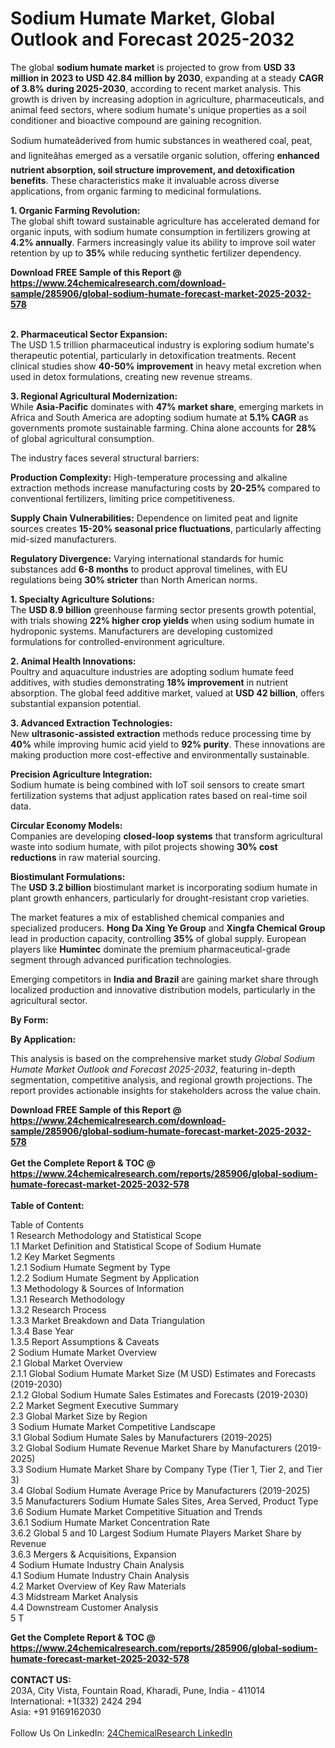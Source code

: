 <h1>Sodium Humate Market, Global Outlook and Forecast 2025-2032</h1><p>The global <strong>sodium humate market</strong> is projected to grow from <strong>USD 33 million in 2023 to USD 42.84 million by 2030</strong>, expanding at a steady <strong>CAGR of 3.8% during 2025-2030</strong>, according to recent market analysis. This growth is driven by increasing adoption in agriculture, pharmaceuticals, and animal feed sectors, where sodium humate's unique properties as a soil conditioner and bioactive compound are gaining recognition.</p><p>Sodium humateâderived from humic substances in weathered coal, peat, and ligniteâhas emerged as a versatile organic solution, offering <strong>enhanced nutrient absorption, soil structure improvement, and detoxification benefits</strong>. These characteristics make it invaluable across diverse applications, from organic farming to medicinal formulations.</p><p><strong>1. Organic Farming Revolution:</strong><br>
The global shift toward sustainable agriculture has accelerated demand for organic inputs, with sodium humate consumption in fertilizers growing at <strong>4.2% annually</strong>. Farmers increasingly value its ability to improve soil water retention by up to <strong>35%</strong> while reducing synthetic fertilizer dependency.</p><div><b>Download FREE Sample of this Report @ 
            <a href="https://www.24chemicalresearch.com/download-sample/285906/global-sodium-humate-forecast-market-2025-2032-578">
            https://www.24chemicalresearch.com/download-sample/285906/global-sodium-humate-forecast-market-2025-2032-578</a></b></div><br><p><strong>2. Pharmaceutical Sector Expansion:</strong><br>
The USD 1.5 trillion pharmaceutical industry is exploring sodium humate's therapeutic potential, particularly in detoxification treatments. Recent clinical studies show <strong>40-50% improvement</strong> in heavy metal excretion when used in detox formulations, creating new revenue streams.</p><p><strong>3. Regional Agricultural Modernization:</strong><br>
While <strong>Asia-Pacific</strong> dominates with <strong>47% market share</strong>, emerging markets in Africa and South America are adopting sodium humate at <strong>5.1% CAGR</strong> as governments promote sustainable farming. China alone accounts for <strong>28%</strong> of global agricultural consumption.</p><p>The industry faces several structural barriers:</p><p><strong>Production Complexity:</strong> High-temperature processing and alkaline extraction methods increase manufacturing costs by <strong>20-25%</strong> compared to conventional fertilizers, limiting price competitiveness.</p><p><strong>Supply Chain Vulnerabilities:</strong> Dependence on limited peat and lignite sources creates <strong>15-20% seasonal price fluctuations</strong>, particularly affecting mid-sized manufacturers.</p><p><strong>Regulatory Divergence:</strong> Varying international standards for humic substances add <strong>6-8 months</strong> to product approval timelines, with EU regulations being <strong>30% stricter</strong> than North American norms.</p><p><strong>1. Specialty Agriculture Solutions:</strong><br>
The <strong>USD 8.9 billion</strong> greenhouse farming sector presents growth potential, with trials showing <strong>22% higher crop yields</strong> when using sodium humate in hydroponic systems. Manufacturers are developing customized formulations for controlled-environment agriculture.</p><p><strong>2. Animal Health Innovations:</strong><br>
Poultry and aquaculture industries are adopting sodium humate feed additives, with studies demonstrating <strong>18% improvement</strong> in nutrient absorption. The global feed additive market, valued at <strong>USD 42 billion</strong>, offers substantial expansion potential.</p><p><strong>3. Advanced Extraction Technologies:</strong><br>
New <strong>ultrasonic-assisted extraction</strong> methods reduce processing time by <strong>40%</strong> while improving humic acid yield to <strong>92% purity</strong>. These innovations are making production more cost-effective and environmentally sustainable.</p><p><strong>Precision Agriculture Integration:</strong><br>
	Sodium humate is being combined with IoT soil sensors to create smart fertilization systems that adjust application rates based on real-time soil data.</p><p><strong>Circular Economy Models:</strong><br>
Companies are developing <strong>closed-loop systems</strong> that transform agricultural waste into sodium humate, with pilot projects showing <strong>30% cost reductions</strong> in raw material sourcing.</p><p><strong>Biostimulant Formulations:</strong><br>
The <strong>USD 3.2 billion</strong> biostimulant market is incorporating sodium humate in plant growth enhancers, particularly for drought-resistant crop varieties.</p><p>The market features a mix of established chemical companies and specialized producers. <strong>Hong Da Xing Ye Group</strong> and <strong>Xingfa Chemical Group</strong> lead in production capacity, controlling <strong>35%</strong> of global supply. European players like <strong>Humintec</strong> dominate the premium pharmaceutical-grade segment through advanced purification technologies.</p><p>Emerging competitors in <strong>India and Brazil</strong> are gaining market share through localized production and innovative distribution models, particularly in the agricultural sector.</p><p><strong>By Form:</strong></p><p><strong>By Application:</strong></p><p>This analysis is based on the comprehensive market study <em>Global Sodium Humate Market Outlook and Forecast 2025-2032</em>, featuring in-depth segmentation, competitive analysis, and regional growth projections. The report provides actionable insights for stakeholders across the value chain.</p><div><b>Download FREE Sample of this Report @ 
            <a href="https://www.24chemicalresearch.com/download-sample/285906/global-sodium-humate-forecast-market-2025-2032-578">
            https://www.24chemicalresearch.com/download-sample/285906/global-sodium-humate-forecast-market-2025-2032-578</a></b></div><br><div><b>Get the Complete Report & TOC @ 
            <a href="https://www.24chemicalresearch.com/reports/285906/global-sodium-humate-forecast-market-2025-2032-578">
            https://www.24chemicalresearch.com/reports/285906/global-sodium-humate-forecast-market-2025-2032-578</a></b></div><br>
            <b>Table of Content:</b><p>Table of Contents<br />
1 Research Methodology and Statistical Scope<br />
1.1 Market Definition and Statistical Scope of Sodium Humate<br />
1.2 Key Market Segments<br />
1.2.1 Sodium Humate Segment by Type<br />
1.2.2 Sodium Humate Segment by Application<br />
1.3 Methodology & Sources of Information<br />
1.3.1 Research Methodology<br />
1.3.2 Research Process<br />
1.3.3 Market Breakdown and Data Triangulation<br />
1.3.4 Base Year<br />
1.3.5 Report Assumptions & Caveats<br />
2 Sodium Humate Market Overview<br />
2.1 Global Market Overview<br />
2.1.1 Global Sodium Humate Market Size (M USD) Estimates and Forecasts (2019-2030)<br />
2.1.2 Global Sodium Humate Sales Estimates and Forecasts (2019-2030)<br />
2.2 Market Segment Executive Summary<br />
2.3 Global Market Size by Region<br />
3 Sodium Humate Market Competitive Landscape<br />
3.1 Global Sodium Humate Sales by Manufacturers (2019-2025)<br />
3.2 Global Sodium Humate Revenue Market Share by Manufacturers (2019-2025)<br />
3.3 Sodium Humate Market Share by Company Type (Tier 1, Tier 2, and Tier 3)<br />
3.4 Global Sodium Humate Average Price by Manufacturers (2019-2025)<br />
3.5 Manufacturers Sodium Humate Sales Sites, Area Served, Product Type<br />
3.6 Sodium Humate Market Competitive Situation and Trends<br />
3.6.1 Sodium Humate Market Concentration Rate<br />
3.6.2 Global 5 and 10 Largest Sodium Humate Players Market Share by Revenue<br />
3.6.3 Mergers & Acquisitions, Expansion<br />
4 Sodium Humate Industry Chain Analysis<br />
4.1 Sodium Humate Industry Chain Analysis<br />
4.2 Market Overview of Key Raw Materials<br />
4.3 Midstream Market Analysis<br />
4.4 Downstream Customer Analysis<br />
5 T</p><div><b>Get the Complete Report & TOC @ 
            <a href="https://www.24chemicalresearch.com/reports/285906/global-sodium-humate-forecast-market-2025-2032-578">
            https://www.24chemicalresearch.com/reports/285906/global-sodium-humate-forecast-market-2025-2032-578</a></b></div><br><b>CONTACT US:</b><br>
            203A, City Vista, Fountain Road, Kharadi, Pune, India - 411014<br>
            International: +1(332) 2424 294<br>
            Asia: +91 9169162030 <br><br>
            Follow Us On LinkedIn: <a href="https://www.linkedin.com/company/24chemicalresearch/">24ChemicalResearch LinkedIn</a>